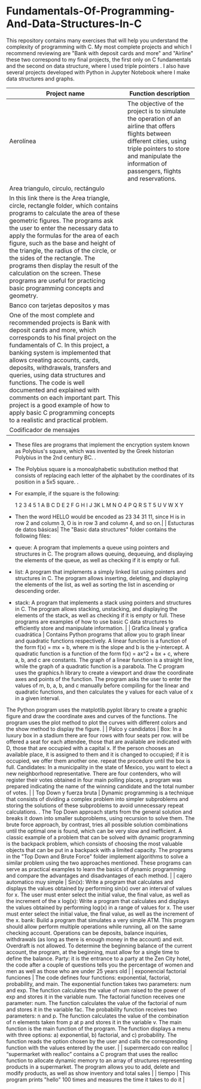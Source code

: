 # Fundamentals-Of-Programming-And-Data-Structures-In-C
This repository contains many exercises that will help you understand the complexity of programming with C.
My most complete projects and which I recommend reviewing are "Bank with deposit cards and more" and "Airline" these two correspond to my final projects, the first only on C fundamentals and the second on data structure, where I used triple pointers .
I also have several projects developed with Python in Jupyter Notebook where I make data structures and graphs.

| Project name | Function description |
|---|---|
| Aerolínea | The objective of the project is to simulate the operation of an airline that offers flights between different cities, using triple pointers to store and manipulate the information of passengers, flights and reservations. |
| Area triangulo, circulo, rectángulo  |
In this link there is the Area triangle, circle, rectangle folder, which contains programs to calculate the area of these geometric figures. The programs ask the user to enter the necessary data to apply the formulas for the area of each figure, such as the base and height of the triangle, the radius of the circle, or the sides of the rectangle. The programs then display the result of the calculation on the screen. These programs are useful for practicing basic programming concepts and geometry. |
| Banco con tarjetas depositos y mas |
One of the most complete and recommended projects is Bank with deposit cards and more, which corresponds to his final project on the fundamentals of C. In this project, a banking system is implemented that allows creating accounts, cards, deposits, withdrawals, transfers and queries, using data structures and functions. The code is well documented and explained with comments on each important part. This project is a good example of how to apply basic C programming concepts to a realistic and practical problem. |
| Codificador de mensajes |
- These files are programs that implement the encryption system known as Polybius's square, which was invented by the Greek historian Polybius in the 2nd century BC. .
- The Polybius square is a monoalphabetic substitution method that consists of replacing each letter of the alphabet by the coordinates of its position in a 5x5 square. .
- For example, if the square is the following:

   1 2 3 4 5
1 A B C D E
2 F G H I J
3K L M N O
4 P Q R S T
5 U V W X Y
- Then the word HELLO would be encoded as 23 34 31 11, since H is in row 2 and column 3, O is in row 3 and column 4, and so on.|
| Estucturas de datos básicas|
The "Basic data structures" folder contains the following files:
- queue: A program that implements a queue using pointers and structures in C. The program allows queuing, dequeuing, and displaying the elements of the queue, as well as checking if it is empty or full.
- list: A program that implements a simply linked list using pointers and structures in C. The program allows inserting, deleting, and displaying the elements of the list, as well as sorting the list in ascending or descending order.
- stack: A program that implements a stack using pointers and structures in C. The program allows stacking, unstacking, and displaying the elements of the stack, as well as checking if it is empty or full.
These programs are examples of how to use basic C data structures to efficiently store and manipulate information. |
| Grafica lineal y grafica cuadrática |
Contains Python programs that allow you to graph linear and quadratic functions respectively. A linear function is a function of the form f(x) = mx + b, where m is the slope and b is the y-intercept. A quadratic function is a function of the form f(x) = ax^2 + bx + c, where a, b, and c are constants. The graph of a linear function is a straight line, while the graph of a quadratic function is a parabola.
The C program uses the graphics.h library to create a viewport and draw the coordinate axes and points of the function. The program asks the user to enter the values of m, b, a, b, and c manually before compiling for the linear and quadratic functions, and then calculates the y values for each value of x in a given interval.

The Python program uses the matplotlib.pyplot library to create a graphic figure and draw the coordinate axes and curves of the functions. The program uses the plot method to plot the curves with different colors and the show method to display the figure. |
| Palco y candidatos |
Box: In a luxury box in a stadium there are four rows with four seats per row. will be offered
a seat for each attendee, those that are available are indicated with D, those that are occupied with a capital x.
If the person chooses an available place, it is assigned to them and it is changed to occupied; if it is occupied, we offer them another one. repeat the
procedure until the box is full.
Candidates: In a municipality in the state of Mexico, you want to elect a new neighborhood representative. There are four contenders, who will register their votes obtained in four main polling places, a program was prepared indicating the name of the winning candidate and the total number of votes. |
| Top Down y fuerza bruta |
Dynamic programming is a technique that consists of dividing a complex problem into simpler subproblems and storing the solutions of these subproblems to avoid unnecessary repeat calculations. . The Top Down approach starts from the general solution and breaks it down into smaller subproblems, using recursion to solve them. The brute force approach, by contrast, tries all possible solution combinations until the optimal one is found, which can be very slow and inefficient. A classic example of a problem that can be solved with dynamic programming is the backpack problem, which consists of choosing the most valuable objects that can be put in a backpack with a limited capacity. The programs in the "Top Down and Brute Force" folder implement algorithms to solve a similar problem using the two approaches mentioned. These programs can serve as practical examples to learn the basics of dynamic programming and compare the advantages and disadvantages of each method. |
| cajero automatico muy simple |
Sin(x): Write a program that calculates and displays the values obtained by performing
sin(x) over an interval of values for x. The user must enter select the
initial value, the final value, as well as the increment of the x
log(x): Write a program that calculates and displays the values obtained by performing
log(x) in a range of values for x. The user must enter select the
initial value, the final value, as well as the increment of the x.
bank: Build a program that simulates a very simple ATM. This program should allow
perform multiple operations while running, all on the same checking account.
Operations can be deposits, balance inquiries, withdrawals (as long as there is
  enough money in the account) and exit. Overdraft is not allowed. To determine the beginning balance
  of the current account, the program, at the beginning, must allow for a single time to define the balance.
Party: it is the entrance to a party at the Zen City hotel, the code after a couple of questions tells you the percentage of women and men as well as those who are under 25 years old |
| exponencial factorial funciones |
The code defines four functions: exponential, factorial, probability, and main. The exponential function takes two parameters: num and exp. The function calculates the value of num raised to the power of exp and stores it in the variable num. The factorial function receives one parameter: num. The function calculates the value of the factorial of num and stores it in the variable fac. The probability function receives two parameters: n and p. The function calculates the value of the combination of n elements taken from p at p and stores it in the variable v. The main function is the main function of the program. The function displays a menu with three options: a) exponential, b) factorial, and c) probability. The function reads the option chosen by the user and calls the corresponding function with the values entered by the user. |
| supermercado con realloc |
“supermarket with realloc” contains a C program that uses the realloc function to allocate dynamic memory to an array of structures representing products in a supermarket. The program allows you to add, delete and modify products, as well as show inventory and total sales |
| tiempo |
This program prints "hello" 100 times and measures the time it takes to do it |







